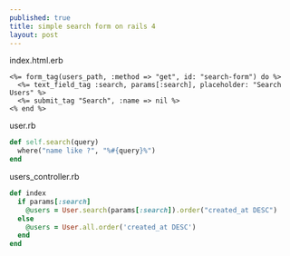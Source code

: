 ```yaml
---
published: true
title: simple search form on rails 4
layout: post
---
```


index.html.erb

```erb
<%= form_tag(users_path, :method => "get", id: "search-form") do %>
  <%= text_field_tag :search, params[:search], placeholder: "Search Users" %>
  <%= submit_tag "Search", :name => nil %>
<% end %>
```
user.rb

```ruby
def self.search(query)
  where("name like ?", "%#{query}%") 
end
```
users_controller.rb

```ruby
def index
  if params[:search]
    @users = User.search(params[:search]).order("created_at DESC")
  else
    @users = User.all.order('created_at DESC')
  end
end
```